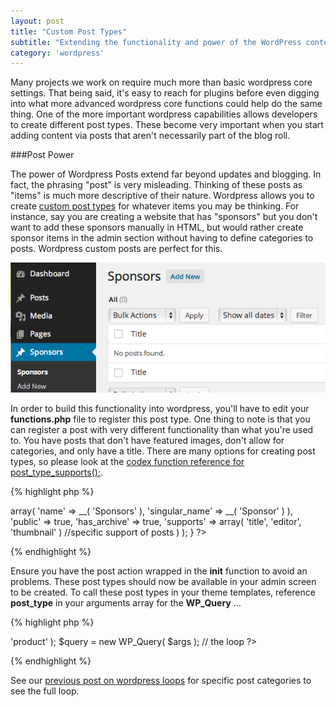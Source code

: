 ```yaml
---
layout: post
title: "Custom Post Types"
subtitle: "Extending the functionality and power of the WordPress content management system."
category: 'wordpress'
---
```


Many projects we work on require much more than basic wordpress core settings. That being said, it's easy to reach for plugins before even digging into what more advanced wordpress core functions could help do the same thing. One of the more important wordpress capabilities allows developers to create different post types. These become very important when you start adding content via posts that aren't necessarily part of the blog roll.

###Post Power

The power of Wordpress Posts extend far beyond updates and blogging. In fact, the phrasing "post" is very misleading. Thinking of these posts as "items" is much more descriptive of their nature. Wordpress allows you to create [custom post types](http://codex.wordpress.org/Post_Types) for whatever items you may be thinking. For instance, say you are creating a website that has "sponsors" but you don't want to add these sponsors manually in HTML, but would rather create sponsor items in the admin section without having to define categories to posts. Wordpress custom posts are perfect for this.

![Screenshot of Sponsors post type in Wordpress Admin screen](/images/posts/wordpress-custom-post-sponsors.png)

In order to build this functionality into wordpress, you'll have to edit your **functions.php** file to register this post type. One thing to note is that you can register a post with very different functionality than what you're used to. You have posts that don't have featured images, don't allow for categories, and only have a title. There are many options for creating post types, so please look at the [codex function reference for post_type_supports();](http://codex.wordpress.org/Function_Reference/post_type_supports).

{% highlight php %}
<?php

add_action( 'init', 'create_sponsor_post_type' );
function create_sponsor_post_type() {
  register_post_type( 'sponsor',
    array(
      'labels' => array(
        'name' => __( 'Sponsors' ),
        'singular_name' => __( 'Sponsor' )
      ),
    'public' => true,
    'has_archive' => true,
    'supports' => array( 'title', 'editor', 'thumbnail' ) //specific support of posts
    )
  );
}

?>
{% endhighlight %}

Ensure you have the post action wrapped in the **init** function to avoid an problems. These post types should now be available in your admin screen to be created. To call these post types in your theme templates, reference **post_type** in your arguments array for the **WP_Query** ...

{% highlight php %}
<?php

$args = array( 'post_type' => 'product' );
$query = new WP_Query( $args );
// the loop

?>
{% endhighlight %}

See our [previous post on wordpress loops](/2014/01/22/looping-post-categories.html) for specific post categories to see the full loop.